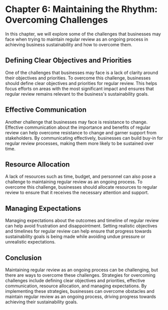 Chapter 6: Maintaining the Rhythm: Overcoming Challenges
========================================================

In this chapter, we will explore some of the challenges that businesses may face when trying to maintain regular review as an ongoing process in achieving business sustainability and how to overcome them.

Defining Clear Objectives and Priorities
----------------------------------------

One of the challenges that businesses may face is a lack of clarity around their objectives and priorities. To overcome this challenge, businesses should define clear objectives and priorities for regular review. This helps focus efforts on areas with the most significant impact and ensures that regular review remains relevant to the business's sustainability goals.

Effective Communication
-----------------------

Another challenge that businesses may face is resistance to change. Effective communication about the importance and benefits of regular review can help overcome resistance to change and garner support from stakeholders. By communicating effectively, businesses can build buy-in for regular review processes, making them more likely to be sustained over time.

Resource Allocation
-------------------

A lack of resources such as time, budget, and personnel can also pose a challenge to maintaining regular review as an ongoing process. To overcome this challenge, businesses should allocate resources to regular review to ensure that it receives the necessary attention and support.

Managing Expectations
---------------------

Managing expectations about the outcomes and timeline of regular review can help avoid frustration and disappointment. Setting realistic objectives and timelines for regular review can help ensure that progress towards sustainability goals is being made while avoiding undue pressure or unrealistic expectations.

Conclusion
----------

Maintaining regular review as an ongoing process can be challenging, but there are ways to overcome these challenges. Strategies for overcoming challenges include defining clear objectives and priorities, effective communication, resource allocation, and managing expectations. By implementing these strategies, businesses can overcome obstacles and maintain regular review as an ongoing process, driving progress towards achieving their sustainability goals.
